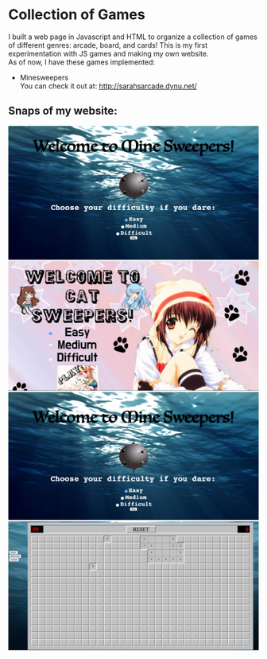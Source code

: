 Collection of Games
===========
I built a web page in Javascript and HTML to organize a collection of games of different genres: arcade, board, and cards! This is my first experimentation with JS games and making my own website. <br>
As of now, I have these games implemented:
* Minesweepers <br>
You can check it out at: http://sarahsarcade.dynu.net/ 
 
## Snaps of my website: 
![Alt text](frontpage.png?raw=true "Optional Title")
![Alt text](catsweeperdemo.png?raw=true "Optional Title")
![Alt text](minesweeperdemo.png?raw=true "Optional Title")
![Alt text](difficult.png?raw=true "Optional Title")

